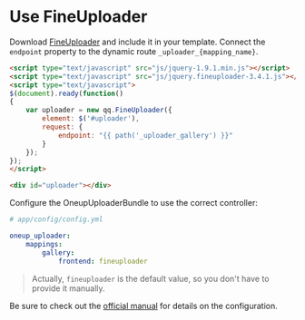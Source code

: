 Use FineUploader
================

Download [FineUploader](http://fineuploader.com/) and include it in your template. Connect the `endpoint` property to the dynamic route `_uploader_{mapping_name}`.

```html
<script type="text/javascript" src="js/jquery-1.9.1.min.js"></script>
<script type="text/javascript" src="js/jquery.fineuploader-3.4.1.js"></script>
<script type="text/javascript">
$(document).ready(function()
{
    var uploader = new qq.FineUploader({
        element: $('#uploader'),
        request: {
            endpoint: "{{ path('_uploader_gallery') }}"
        }
    });
});
</script>

<div id="uploader"></div>
```

Configure the OneupUploaderBundle to use the correct controller:

```yaml
# app/config/config.yml

oneup_uploader:
    mappings:
        gallery:
            frontend: fineuploader
```

> Actually, `fineuploader` is the default value, so you don't have to provide it manually.

Be sure to check out the [official manual](https://github.com/Widen/fine-uploader/blob/master/readme.md) for details on the configuration.